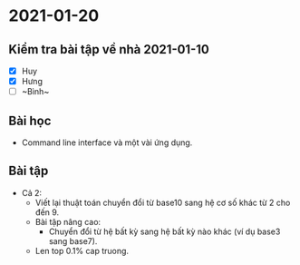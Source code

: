 # 2021-01-20

## Kiểm tra bài tập về nhà 2021-01-10

- [x] Huy
- [x] Hưng
- [ ] ~Bình~

## Bài học

- Command line interface và một vài ứng dụng.

## Bài tập

- Cả 2:
  - Viết lại thuật toán chuyển đổi từ base10 sang hệ cơ số khác từ 2 cho đến 9.
  - Bài tập nâng cao:
    - Chuyển đổi từ hệ bất kỳ sang hệ bất kỳ nào khác (ví dụ base3 sang base7).
  - Len top 0.1% cap truong.
